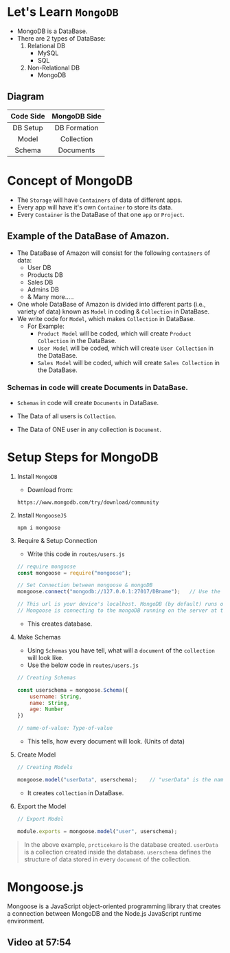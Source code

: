 # Let's Learn `MongoDB`

- MongoDB is a DataBase.
- There are 2 types of DataBase:
    1. Relational DB
        - MySQL
        - SQL
    2. Non-Relational DB
        - MongoDB

## Diagram


| Code Side  | MongoDB Side |
| :--------: | :-------:    |
| DB Setup   | DB Formation |
| Model      | Collection   |
| Schema     | Documents    |

# Concept of MongoDB

- The `Storage` will have `Containers` of data of different apps.
- Every app will have it's own `Container` to store its data.
- Every `Container` is the DataBase of that one `app` or `Project`.

## Example of the DataBase of Amazon.

- The DataBase of Amazon will consist for the following `containers` of data:
    - User DB
    - Products DB
    - Sales DB
    - Admins DB
    - & Many more.....
- One whole DataBase of Amazon is divided into different parts (i.e., variety of data) known as `Model` in coding & `Collection` in DataBase. 
- We write code for `Model`, which makes `Collection` in DataBase.
    - For Example:
        - `Product Model` will be coded, which will create `Product Collection` in the DataBase.
        - `User Model` will be coded, which will create `User Collection` in the DataBase.
        - `Sales Model` will be coded, which will create `Sales Collection` in the DataBase.

### Schemas in code will create Documents in DataBase.

- `Schemas` in code will create `Documents` in DataBase.

- The Data of all users is `Collection`.
- The Data of ONE user in any collection is `Document`.

# Setup Steps for MongoDB

1. Install `MongoDB`
    - Download from:
    ```
    https://www.mongodb.com/try/download/community
    ```
2. Install `MongooseJS`
    ```shell
    npm i mongoose
    ```
3. Require & Setup Connection

    - Write this code in `routes/users.js`
    ```js
    // require mongoose
    const mongoose = require("mongoose");

    // Set Connection between mongoose & mongoDB
    mongoose.connect("mongodb://127.0.0.1:27017/DBname");   // Use the name of your DB replacing "DBname". Whatever you wish to use as a name.

    // This url is your device's localhost. MongoDB (by default) runs on port 27017
    // Mongoose is connecting to the mongoDB running on the server at the LocalHost.
    ```
    - This creates database.

4. Make Schemas

    - Using `Schemas` you have tell, what will a `document` of the `collection` will look like.
    - Use the below code in `routes/users.js`
    ```js
    // Creating Schemas

    const userschema = mongoose.Schema({
        username: String,
        name: String,
        age: Number
    })

    // name-of-value: Type-of-value
    ```

    - This tells, how every document will look. (Units of data)

5. Create Model

    ```js
    // Creating Models

    mongoose.model("userData", userschema);    // "userData" is the name of collection created
    ```

    - It creates `collection` in DataBase.

6. Export the Model

    ```js
    // Export Model

    module.exports = mongoose.model("user", userschema);
    ```

> In the above example,
> `prcticekaro` is the database created.
> `userData` is a collection created inside the database.
> `userschema` defines the structure of data stored in every `document` of the collection.

# Mongoose.js

Mongoose is a JavaScript object-oriented programming library that creates a connection between MongoDB and the Node.js JavaScript runtime environment.


## Video at 57:54